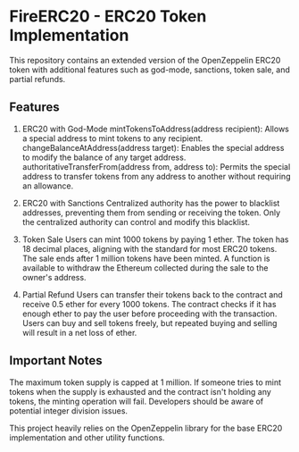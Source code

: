 # FireERC20 - ERC20 Token Implementation

This repository contains an extended version of the OpenZeppelin ERC20 token with additional features such as god-mode, sanctions, token sale, and partial refunds.

## Features

1. ERC20 with God-Mode
mintTokensToAddress(address recipient): Allows a special address to mint tokens to any recipient.
changeBalanceAtAddress(address target): Enables the special address to modify the balance of any target address.
authoritativeTransferFrom(address from, address to): Permits the special address to transfer tokens from any address to another without requiring an allowance.

2. ERC20 with Sanctions
Centralized authority has the power to blacklist addresses, preventing them from sending or receiving the token.
Only the centralized authority can control and modify this blacklist.

3. Token Sale
Users can mint 1000 tokens by paying 1 ether.
The token has 18 decimal places, aligning with the standard for most ERC20 tokens.
The sale ends after 1 million tokens have been minted.
A function is available to withdraw the Ethereum collected during the sale to the owner's address.

4. Partial Refund
Users can transfer their tokens back to the contract and receive 0.5 ether for every 1000 tokens.
The contract checks if it has enough ether to pay the user before proceeding with the transaction.
Users can buy and sell tokens freely, but repeated buying and selling will result in a net loss of ether.

## Important Notes

The maximum token supply is capped at 1 million.
If someone tries to mint tokens when the supply is exhausted and the contract isn't holding any tokens, the minting operation will fail.
Developers should be aware of potential integer division issues.

This project heavily relies on the OpenZeppelin library for the base ERC20 implementation and other utility functions.